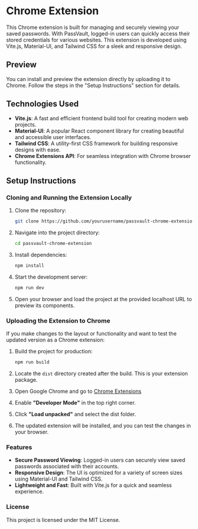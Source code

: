 # Chrome Extension

This Chrome extension is built for managing and securely viewing your saved passwords. With PassVault, logged-in users can quickly access their stored credentials for various websites. This extension is developed using Vite.js, Material-UI, and Tailwind CSS for a sleek and responsive design.

## Preview

You can install and preview the extension directly by uploading it to Chrome. Follow the steps in the "Setup Instructions" section for details.

## Technologies Used

- **Vite.js**: A fast and efficient frontend build tool for creating modern web projects.
- **Material-UI**: A popular React component library for creating beautiful and accessible user interfaces.
- **Tailwind CSS**: A utility-first CSS framework for building responsive designs with ease.
- **Chrome Extensions API**: For seamless integration with Chrome browser functionality.

## Setup Instructions

### Cloning and Running the Extension Locally

1. Clone the repository:

   ```bash
   git clone https://github.com/yourusername/passvault-chrome-extension.git
   ```

2. Navigate into the project directory:

   ```bash
   cd passvault-chrome-extension
   ```

3. Install dependencies:

   ```bash
   npm install
   ```

4. Start the development server:

   ```bash
   npm run dev
   ```

5. Open your browser and load the project at the provided localhost URL to preview its components.

### Uploading the Extension to Chrome

If you make changes to the layout or functionality and want to test the updated version as a Chrome extension:

1. Build the project for production:

   ```bash
   npm run build
   ```

2. Locate the `dist` directory created after the build. This is your extension package.

3. Open Google Chrome and go to [Chrome Extensions](chrome://extensions/.)

4. Enable **"Developer Mode"** in the top right corner.

5. Click **"Load unpacked"** and select the dist folder.

6. The updated extension will be installed, and you can test the changes in your browser.

### Features

- **Secure Password Viewing**: Logged-in users can securely view saved passwords associated with their accounts.
- **Responsive Design**: The UI is optimized for a variety of screen sizes using Material-UI and Tailwind CSS.
- **Lightweight and Fast**: Built with Vite.js for a quick and seamless experience.

### License

This project is licensed under the MIT License.
